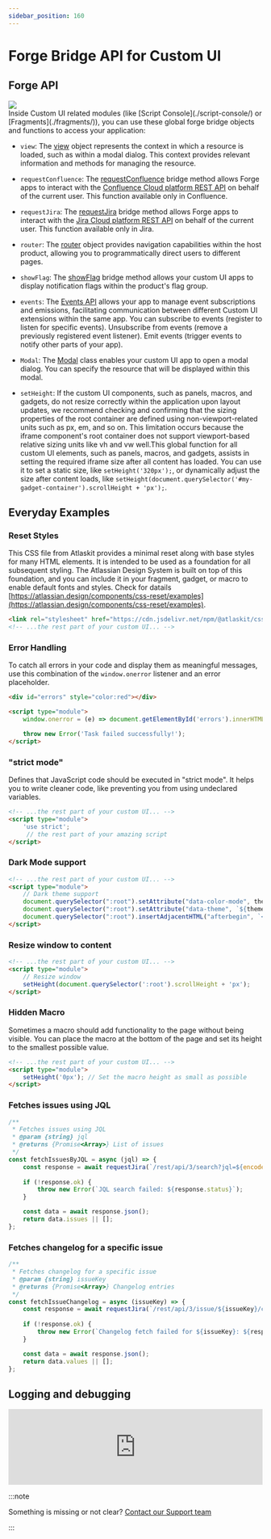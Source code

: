 ```yaml
---
sidebar_position: 160
---
```


# Forge Bridge API for Custom UI

## Forge API

<div style={{ display: "flex", gap: "20px", "justify-content": "space-between", "align-content": "center", width: "100%" }}>
  <div><img src={require('./img/front-end-script.png').default} style={{width: 100}} /></div>
  <div>Inside Custom UI related modules (like [Script Console](./script-console/) or [Fragments](./fragments/)), you can use these global forge bridge objects and functions to access your application:</div>
</div>

- `view`: The [view](https://developer.atlassian.com/platform/forge/apis-reference/ui-api-bridge/view/) object represents the context in which a resource is loaded, such as within a modal dialog. This context provides relevant information and methods for managing the resource.

- `requestConfluence`: The [requestConfluence](https://developer.atlassian.com/platform/forge/apis-reference/ui-api-bridge/requestConfluence/) bridge method allows Forge apps to interact with the [Confluence Cloud platform REST API](https://developer.atlassian.com/cloud/confluence/rest/v2) on behalf of the current user. This function available only in Confluence. 

- `requestJira`: The [requestJira](https://developer.atlassian.com/platform/forge/apis-reference/ui-api-bridge/requestJira/) bridge method allows Forge apps to interact with the [Jira Cloud platform REST API](https://developer.atlassian.com/cloud/jira/platform/rest/v3/intro) on behalf of the current user. This function available only in Jira. 

- `router`: The [router](https://developer.atlassian.com/platform/forge/apis-reference/ui-api-bridge/router/) object provides navigation capabilities within the host product, allowing you to programmatically direct users to different pages.

- `showFlag`: The [showFlag](https://developer.atlassian.com/platform/forge/apis-reference/ui-api-bridge/showFlag/) bridge method allows your custom UI apps to display notification flags within the product's flag group.

- `events`: The [Events API](https://developer.atlassian.com/platform/forge/apis-reference/ui-api-bridge/events/) allows your app to manage event subscriptions and emissions, facilitating communication between different Custom UI extensions within the same app. You can subscribe to events (register to listen for specific events).
Unsubscribe from events (remove a previously registered event listener). Emit events (trigger events to notify other parts of your app).

- `Modal`: The [Modal](https://developer.atlassian.com/platform/forge/apis-reference/ui-api-bridge/modal/) class enables your custom UI app to open a modal dialog. You can specify the resource that will be displayed within this modal.

- `setHeight`: If the custom UI components, such as panels, macros, and gadgets, do not resize correctly within the application upon layout updates, we recommend checking and confirming that the sizing properties of the root container are defined using non-viewport-related units such as px, em, and so on. This limitation occurs because the iframe component's root container does not support viewport-based relative sizing units like vh and vw well.This global function for all custom UI elements, such as panels, macros, and gadgets, assists in setting the required iframe size after all content has loaded. You can use it to set a static size, like `setHeight('320px');`, or dynamically adjust the size after content loads, like `setHeight(document.querySelector('#my-gadget-container').scrollHeight + 'px');`.


## Everyday Examples

### Reset Styles

This CSS file from Atlaskit provides a minimal reset along with base styles for many HTML elements. It is intended to be used as a foundation for all subsequent styling. The Atlassian Design System is built on top of this foundation, and you can include it in your fragment, gadget, or macro to enable default fonts and styles.
Check for datails [https://atlassian.design/components/css-reset/examples](https://atlassian.design/components/css-reset/examples).

```html
<link rel="stylesheet" href="https://cdn.jsdelivr.net/npm/@atlaskit/css-reset" />
<!-- ...the rest part of your custom UI... -->
```


### Error Handling

To catch all errors in your code and display them as meaningful messages, use this combination of the `window.onerror` listener and an error placeholder.

```html
<div id="errors" style="color:red"></div>

<script type="module">
    window.onerror = (e) => document.getElementById('errors').innerHTML = e.toString(); // show error when a resource failed to load or couldn't be used 

    throw new Error('Task failed successfully!');
</script>
```


### "strict mode"

Defines that JavaScript code should be executed in "strict mode".  It helps you to write cleaner code, like preventing you from using undeclared variables.

```html
<!-- ...the rest part of your custom UI... -->
<script type="module">
    'use strict';
     // the rest part of your amazing script
</script>
```


### Dark Mode support

```html
<!-- ...the rest part of your custom UI... -->
<script type="module">
    // Dark theme support
    document.querySelector(":root").setAttribute("data-color-mode", theme.colorMode);
    document.querySelector(":root").setAttribute("data-theme", `${theme.colorMode}:${theme.colorMode}`);
    document.querySelector(":root").insertAdjacentHTML("afterbegin", `<link rel="stylesheet" href="https://forge.cdn.prod.atlassian-dev.net/atlaskit-tokens_${theme.colorMode}.css" />`);
</script>
```


### Resize window to content

```html
<!-- ...the rest part of your custom UI... -->
<script type="module">
    // Resize window
    setHeight(document.querySelector(':root').scrollHeight + 'px');
</script>
```


### Hidden Macro

Sometimes a macro should add functionality to the page without being visible. You can place the macro at the bottom of the page and set its height to the smallest possible value.

```html
<!-- ...the rest part of your custom UI... -->
<script type="module">
    setHeight('0px'); // Set the macro height as small as possible
</script>
```


### Fetches issues using JQL

```js
/**
 * Fetches issues using JQL
 * @param {string} jql 
 * @returns {Promise<Array>} List of issues
 */
const fetchIssuesByJQL = async (jql) => {
    const response = await requestJira(`/rest/api/3/search?jql=${encodeURIComponent(jql)}`);
    
    if (!response.ok) {
        throw new Error(`JQL search failed: ${response.status}`);
    }

    const data = await response.json();
    return data.issues || [];
};
```


### Fetches changelog for a specific issue

```js
/**
 * Fetches changelog for a specific issue
 * @param {string} issueKey 
 * @returns {Promise<Array>} Changelog entries
 */
const fetchIssueChangelog = async (issueKey) => {
    const response = await requestJira(`/rest/api/3/issue/${issueKey}/changelog`);
    
    if (!response.ok) {
        throw new Error(`Changelog fetch failed for ${issueKey}: ${response.status}`);
    }

    const data = await response.json();
    return data.values || [];
};
```

## Logging and debugging

<iframe width="100%" style={{"aspect-ratio": "16 / 9"}} src="https://www.youtube.com/embed/s1QtjiFlrsk" title="YouTube video player" frameborder="0" allow="accelerometer; autoplay; clipboard-write; encrypted-media; gyroscope; picture-in-picture; web-share" referrerpolicy="strict-origin-when-cross-origin" allowfullscreen></iframe>

:::note

Something is missing or not clear? [Contact our Support team](../ask-for-help/)

:::